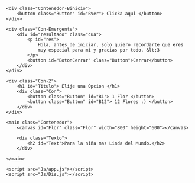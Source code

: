 <!DOCTYPE html>
<html lang="es">
<head>
    <meta charset="UTF-8">
    <meta name="viewport" content="width=device-width, initial-scale=1.0">
    <title> Flores Amarillas &lt;3</title>
    <link rel="stylesheet" href="Css/style.css">
    <link rel="preconnect" href="https://fonts.googleapis.com">
    <link rel="preconnect" href="https://fonts.gstatic.com" crossorigin>
    <link href="https://fonts.googleapis.com/css2?family=Inclusive+Sans:ital@1&display=swap" rel="stylesheet">
    <!--
        Codigo By: MartL7
    -->
</head>
<body>

    <div class="Contenedor-Binicio">
        <button class="Button" id="BVer"> Clicka aqui </button>
    </div>

    <div class="Con-Emergente">
        <div id="resultado" class="cua">
            <p id="res">
                Hola, antes de iniciar, solo quiero recordarte que eres 
                muy especial para mí y gracias por todo. &lt;3
            </p>    
            <button id="BotonCerrar" class="Button">Cerrar</button>
        </div>
    </div>

    <div class="Con-2">
        <h1 id="Titulo"> Elije una Opcion </h1>
        <div class="Con">
            <button class="Button" id="B1"> 1 Flor </button>
            <button class="Button" id="B12"> 12 Flores :) </button>
        </div>
    </div>

    <main class="Contenedor">
        <canvas id="Flor" class="Flor" width="800" height="600"></canvas>

        <div class="Texto">
            <h2 id="Text">Para la niña mas Linda del Mundo.</h2>
        </div>

    </main>

    <script src="Js/app.js"></script>
    <script src="Js/Dis.js"></script>
</body>
</html>

<!---
ClaudeSpeed43/ClaudeSpeed43 is a ✨ special ✨ repository because its `README.md` (this file) appears on your GitHub profile.
You can click the Preview link to take a look at your changes.
--->
